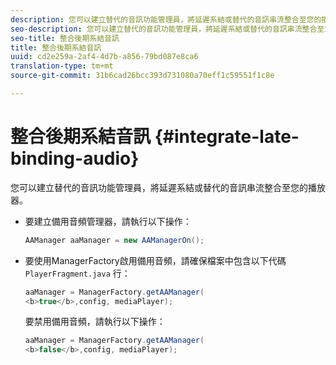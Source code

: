 ```yaml
---
description: 您可以建立替代的音訊功能管理員，將延遲系結或替代的音訊串流整合至您的播放器。
seo-description: 您可以建立替代的音訊功能管理員，將延遲系結或替代的音訊串流整合至您的播放器。
seo-title: 整合後期系結音訊
title: 整合後期系結音訊
uuid: cd2e259a-2af4-4d7b-a856-79bd087e8ca6
translation-type: tm+mt
source-git-commit: 31b6cad26bcc393d731080a70eff1c59551f1c8e

---
```



# 整合後期系結音訊 {#integrate-late-binding-audio}

您可以建立替代的音訊功能管理員，將延遲系結或替代的音訊串流整合至您的播放器。

* 要建立備用音頻管理器，請執行以下操作：

   ```java
   AAManager aaManager = new AAManagerOn(); 
   ```

* 要使用ManagerFactory啟用備用音頻，請確保檔案中包含以下代碼 `PlayerFragment.java` 行：

   ```java
   aaManager = ManagerFactory.getAAManager( 
   <b>true</b>,config, mediaPlayer);
   ```

   要禁用備用音頻，請執行以下操作：

   ```java
   aaManager = ManagerFactory.getAAManager( 
   <b>false</b>,config, mediaPlayer);
   ```

